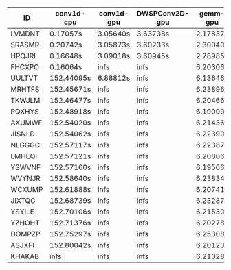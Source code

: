 |ID|conv1d-cpu|conv1d-gpu|DWSPConv2D-gpu|gemm-gpu|avg|
|-|-|-|-|-|-|
|LVMDNT|0.17057s|3.05640s|3.63738s|2.17837s|2.26068s|
|SRASMR|0.20742s|3.05873s|3.60233s|2.30040s|2.29222s|
|HRQJRI|0.16648s|3.09018s|3.60945s|2.78985s|2.41399s|
|FHCXPO|0.16064s|infs|infs|6.20306s|infs|
|UULTVT|152.44095s|6.88812s|infs|6.13646s|infs|
|MRHTFS|152.45671s|infs|infs|6.23896s|infs|
|TKWJLM|152.46477s|infs|infs|6.20466s|infs|
|PQXHYS|152.48918s|infs|infs|6.19009s|infs|
|AXUMWF|152.54020s|infs|infs|6.21436s|infs|
|JISNLD|152.54062s|infs|infs|6.22390s|infs|
|NLGGGC|152.57117s|infs|infs|6.22387s|infs|
|LMHEQI|152.57121s|infs|infs|6.20806s|infs|
|YSWVNF|152.57160s|infs|infs|6.19566s|infs|
|WVYNJR|152.58640s|infs|infs|6.23834s|infs|
|WCXUMP|152.61888s|infs|infs|6.20741s|infs|
|JIXTQC|152.68739s|infs|infs|6.23287s|infs|
|YSYILE|152.70106s|infs|infs|6.21530s|infs|
|YZHOHT|152.71376s|infs|infs|6.20278s|infs|
|DOMPZP|152.75297s|infs|infs|6.25308s|infs|
|ASJXFI|152.80042s|infs|infs|6.20123s|infs|
|KHAKAB|infs|infs|infs|6.21028s|infs|
